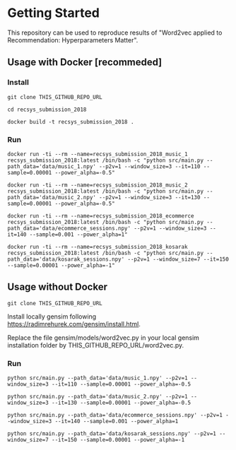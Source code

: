 # Getting Started
This repository can be used to reproduce results of "Word2vec applied to Recommendation: Hyperparameters Matter".

## Usage with Docker [recommeded]

### Install

`git clone THIS_GITHUB_REPO_URL`

`cd recsys_submission_2018`

`docker build -t recsys_submission_2018 .`

### Run

`docker run -ti --rm --name=recsys_submission_2018_music_1 recsys_submission_2018:latest /bin/bash -c "python src/main.py --path_data='data/music_1.npy' --p2v=1 --window_size=3 --it=110 --sample=0.00001 --power_alpha=-0.5"`

`docker run -ti --rm --name=recsys_submission_2018_music_2 recsys_submission_2018:latest /bin/bash -c "python src/main.py --path_data='data/music_2.npy' --p2v=1 --window_size=3 --it=130 --sample=0.00001 --power_alpha=-0.5"`

`docker run -ti --rm --name=recsys_submission_2018_ecommerce recsys_submission_2018:latest /bin/bash -c "python src/main.py --path_data='data/ecommerce_sessions.npy' --p2v=1 --window_size=3 --it=140 --sample=0.001 --power_alpha=1"`

`docker run -ti --rm --name=recsys_submission_2018_kosarak recsys_submission_2018:latest /bin/bash -c "python src/main.py --path_data='data/kosarak_sessions.npy' --p2v=1 --window_size=7 --it=150 --sample=0.00001 --power_alpha=-1"`


## Usage without Docker

`git clone THIS_GITHUB_REPO_URL`

Install locally gensim following https://radimrehurek.com/gensim/install.html.

Replace the file gensim/models/word2vec.py in your local gensim installation folder by THIS_GITHUB_REPO_URL/word2vec.py.

### Run

`python src/main.py --path_data='data/music_1.npy' --p2v=1 --window_size=3 --it=110 --sample=0.00001 --power_alpha=-0.5`

`python src/main.py --path_data='data/music_2.npy' --p2v=1 --window_size=3 --it=130 --sample=0.00001 --power_alpha=-0.5`

`python src/main.py --path_data='data/ecommerce_sessions.npy' --p2v=1 --window_size=3 --it=140 --sample=0.001 --power_alpha=1`

`python src/main.py --path_data='data/kosarak_sessions.npy' --p2v=1 --window_size=7 --it=150 --sample=0.00001 --power_alpha=-1`
